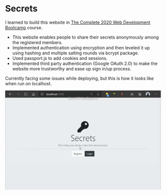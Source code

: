 # Secrets
I learned to build this website in [The Complete 2020 Web Development Bootcamp](https://www.udemy.com/course/the-complete-web-development-bootcamp/) course.

- This website enables people to share their secrets anonymously among the registered members. <br />
- Implemented authentication using encryption and then leveled it up using hashing and multiple salting rounds via bcrypt package.   <br />
- Used passport.js to add cookies and sessions. 
- Implemented third party authentication (Google OAuth 2.0) to make the website more trustworthy and ease up sign in/up process.<br />

Currently facing some issues while deploying, but this is how it looks like when run on localhost.<br />

![Demo](https://github.com/Ayushman-500/Ayushman-500/blob/master/Secrets-Website.gif)
